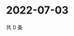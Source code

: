 # 2022-07-03

共 0 条

<!-- BEGIN WEIBO -->
<!-- 最后更新时间 Sun Jul 03 2022 12:25:56 GMT+0800 (China Standard Time) -->

<!-- END WEIBO -->
